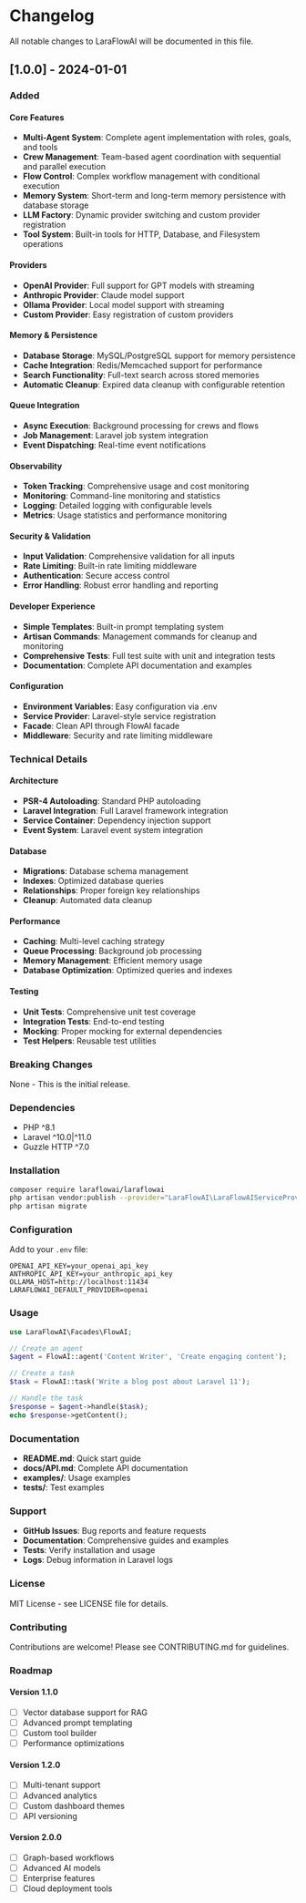 # Changelog

All notable changes to LaraFlowAI will be documented in this file.

## [1.0.0] - 2024-01-01

### Added

#### Core Features
- **Multi-Agent System**: Complete agent implementation with roles, goals, and tools
- **Crew Management**: Team-based agent coordination with sequential and parallel execution
- **Flow Control**: Complex workflow management with conditional execution
- **Memory System**: Short-term and long-term memory persistence with database storage
- **LLM Factory**: Dynamic provider switching and custom provider registration
- **Tool System**: Built-in tools for HTTP, Database, and Filesystem operations

#### Providers
- **OpenAI Provider**: Full support for GPT models with streaming
- **Anthropic Provider**: Claude model support
- **Ollama Provider**: Local model support with streaming
- **Custom Provider**: Easy registration of custom providers

#### Memory & Persistence
- **Database Storage**: MySQL/PostgreSQL support for memory persistence
- **Cache Integration**: Redis/Memcached support for performance
- **Search Functionality**: Full-text search across stored memories
- **Automatic Cleanup**: Expired data cleanup with configurable retention

#### Queue Integration
- **Async Execution**: Background processing for crews and flows
- **Job Management**: Laravel job system integration
- **Event Dispatching**: Real-time event notifications

#### Observability
- **Token Tracking**: Comprehensive usage and cost monitoring
- **Monitoring**: Command-line monitoring and statistics
- **Logging**: Detailed logging with configurable levels
- **Metrics**: Usage statistics and performance monitoring

#### Security & Validation
- **Input Validation**: Comprehensive validation for all inputs
- **Rate Limiting**: Built-in rate limiting middleware
- **Authentication**: Secure access control
- **Error Handling**: Robust error handling and reporting

#### Developer Experience
- **Simple Templates**: Built-in prompt templating system
- **Artisan Commands**: Management commands for cleanup and monitoring
- **Comprehensive Tests**: Full test suite with unit and integration tests
- **Documentation**: Complete API documentation and examples

#### Configuration
- **Environment Variables**: Easy configuration via .env
- **Service Provider**: Laravel-style service registration
- **Facade**: Clean API through FlowAI facade
- **Middleware**: Security and rate limiting middleware

### Technical Details

#### Architecture
- **PSR-4 Autoloading**: Standard PHP autoloading
- **Laravel Integration**: Full Laravel framework integration
- **Service Container**: Dependency injection support
- **Event System**: Laravel event system integration

#### Database
- **Migrations**: Database schema management
- **Indexes**: Optimized database queries
- **Relationships**: Proper foreign key relationships
- **Cleanup**: Automated data cleanup

#### Performance
- **Caching**: Multi-level caching strategy
- **Queue Processing**: Background job processing
- **Memory Management**: Efficient memory usage
- **Database Optimization**: Optimized queries and indexes

#### Testing
- **Unit Tests**: Comprehensive unit test coverage
- **Integration Tests**: End-to-end testing
- **Mocking**: Proper mocking for external dependencies
- **Test Helpers**: Reusable test utilities

### Breaking Changes

None - This is the initial release.

### Dependencies

- PHP ^8.1
- Laravel ^10.0|^11.0
- Guzzle HTTP ^7.0

### Installation

```bash
composer require laraflowai/laraflowai
php artisan vendor:publish --provider="LaraFlowAI\LaraFlowAIServiceProvider"
php artisan migrate
```

### Configuration

Add to your `.env` file:

```env
OPENAI_API_KEY=your_openai_api_key
ANTHROPIC_API_KEY=your_anthropic_api_key
OLLAMA_HOST=http://localhost:11434
LARAFLOWAI_DEFAULT_PROVIDER=openai
```

### Usage

```php
use LaraFlowAI\Facades\FlowAI;

// Create an agent
$agent = FlowAI::agent('Content Writer', 'Create engaging content');

// Create a task
$task = FlowAI::task('Write a blog post about Laravel 11');

// Handle the task
$response = $agent->handle($task);
echo $response->getContent();
```

### Documentation

- **README.md**: Quick start guide
- **docs/API.md**: Complete API documentation
- **examples/**: Usage examples
- **tests/**: Test examples

### Support

- **GitHub Issues**: Bug reports and feature requests
- **Documentation**: Comprehensive guides and examples
- **Tests**: Verify installation and usage
- **Logs**: Debug information in Laravel logs

### License

MIT License - see LICENSE file for details.

### Contributing

Contributions are welcome! Please see CONTRIBUTING.md for guidelines.

### Roadmap

#### Version 1.1.0
- [ ] Vector database support for RAG
- [ ] Advanced prompt templating
- [ ] Custom tool builder
- [ ] Performance optimizations

#### Version 1.2.0
- [ ] Multi-tenant support
- [ ] Advanced analytics
- [ ] Custom dashboard themes
- [ ] API versioning

#### Version 2.0.0
- [ ] Graph-based workflows
- [ ] Advanced AI models
- [ ] Enterprise features
- [ ] Cloud deployment tools
